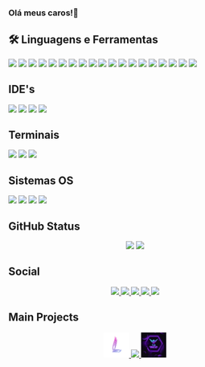 ### Olá meus caros!👋


<h2>🛠️ Linguagens e Ferramentas</h2>

<p>
  <img src="https://img.shields.io/badge/Python-14354C?style=for-the-badge&logo=python&logoColor=white">
  <img src="https://img.shields.io/badge/Markdown-000000?style=for-the-badge&logo=markdown&logoColor=white">
  <img src="https://img.shields.io/badge/JavaScript-F7DF1E?style=for-the-badge&logo=javascript&logoColor=black">
  <img src="https://img.shields.io/badge/HTML5-E34F26?style=for-the-badge&logo=html5&logoColor=white">
  <img src="https://img.shields.io/badge/CSS3-1572B6?style=for-the-badge&logo=css3&logoColor=white">
  <img src="https://img.shields.io/badge/C%2B%2B-00599C?style=for-the-badge&logo=c%2B%2B&logoColor=white">
  <img src="https://img.shields.io/badge/C%23-239120?style=for-the-badge&logo=c-sharp&logoColor=white">
  <img src="https://img.shields.io/badge/PHP-777BB4?style=for-the-badge&logo=php&logoColor=white">
  <img src="https://img.shields.io/badge/Go-00ADD8?style=for-the-badge&logo=go&logoColor=white">
  <img src="https://img.shields.io/badge/Node.js-43853D?style=for-the-badge&logo=node.js&logoColor=white">
  <img src="https://img.shields.io/badge/Lua-2C2D72?style=for-the-badge&logo=lua&logoColor=white">
  <img src="https://img.shields.io/badge/Bootstrap-563D7C?style=for-the-badge&logo=bootstrap&logoColor=white">
  <img src="https://img.shields.io/badge/Heroku-430098?style=for-the-badge&logo=heroku&logoColor=white">
  <img src="https://img.shields.io/badge/Unity-100000?style=for-the-badge&logo=unity&logoColor=white">
  <img src="https://img.shields.io/badge/Flask-000000?style=for-the-badge&logo=flask&logoColor=white">
  <img src="https://img.shields.io/badge/replit-667881?style=for-the-badge&logo=replit&logoColor=white">
  <img src="https://img.shields.io/badge/MongoDB-4EA94B?style=for-the-badge&logo=mongodb&logoColor=white">
  <img src="https://img.shields.io/badge/MySQL-005C84?style=for-the-badge&logo=mysql&logoColor=white">
  <img src="https://img.shields.io/badge/SQLite-07405E?style=for-the-badge&logo=sqlite&logoColor=white">
  <img src="">
  <img src="">
  <h2>IDE's</h2>
  <p>
    <img src="https://img.shields.io/badge/Visual_Studio_Code-0078D4?style=for-the-badge&logo=visual%20studio%20code&logoColor=white">
    <img src="https://img.shields.io/badge/sublime_text-%23575757.svg?&style=for-the-badge&logo=sublime-text&logoColor=important">
    <img src="https://img.shields.io/badge/PyCharm-000000.svg?&style=for-the-badge&logo=PyCharm&logoColor=white">
    <img src="https://img.shields.io/badge/Atom-66595C?style=for-the-badge&logo=Atom&logoColor=white">
  </p>
  
</p>
<h2>Terminais</h2>
<P>
  <img src="https://img.shields.io/badge/GIT-E44C30?style=for-the-badge&logo=git&logoColor=white">
  <img src="https://img.shields.io/badge/windows%20terminal-4D4D4D?style=for-the-badge&logo=windows%20terminal&logoColor=white">
  <img src="https://img.shields.io/badge/powershell-5391FE?style=for-the-badge&logo=powershell&logoColor=white">
</P>
<h2>Sistemas OS</h2>
<p>
  <img src="https://img.shields.io/badge/Android-3DDC84?style=for-the-badge&logo=android&logoColor=white">
  <img src="https://img.shields.io/badge/Windows-0078D6?style=for-the-badge&logo=windows&logoColor=white">
  <img src="https://img.shields.io/badge/Linux_Mint-87CF3E?style=for-the-badge&logo=linux-mint&logoColor=white">
  <img src="https://img.shields.io/badge/Ubuntu-E95420?style=for-the-badge&logo=ubuntu&logoColor=white">
</p>

<h2>GitHub Status</h2>

<div align="center">
<img src="https://github-readme-stats.vercel.app/api/top-langs/?username=HeitorDJAk47Gamer&layout=compact&langs_count=7&theme=blue-green">
<img src="https://github-readme-stats.vercel.app/api?username=HeitorDJAk47Gamer&theme=blue-green">

</div>

<h2>Social</h2>

<div align="center">
  
  <a href="https://www.youtube.com/channel/UCpgliPEzj2Zomhy0mWLZxxg">
    <img src="https://img.shields.io/badge/YouTube-FF0000?style=for-the-badge&logo=youtube&logoColor=white">
  </a>
  <a href="https://www.twitch.tv/heitordjak47gamer">
    <img src="https://img.shields.io/badge/Twitch-9146FF?style=for-the-badge&logo=twitch&logoColor=white">
  </a>
  <a href="https://github.com/HeitorDJAk47Gamer">
    <img src="https://img.shields.io/badge/GitHub-100000?style=for-the-badge&logo=github&logoColor=white">
  </a>
  <a href="https://discord.gg/wZEP7GY">
    <img src="https://img.shields.io/badge/Discord-7289DA?style=for-the-badge&logo=discord&logoColor=white">
  </a>
  <a href="https://br.pinterest.com/heitordjak47gamer/_saved/">
    <img src="https://aleen42.github.io/badges/src/pinterest.svg">
  </a>

</div>

<h2>Main Projects</h2>

<div align="center">
  
  <a href="https://larab0t.equipelarabot.repl.co">
    <img style="width: 10%;" src="https://github.com/HeitorDJAk47Gamer/B0TPY/blob/master/Lara.png" />
  </a>

  <a href="https://discord.gg/wZEP7GY">
    <img style="width: 10%;" src="https://larab0t.equipelarabot.repl.co/imagens/Exception.png" />
  </a>

  <a href="https://discord.gg/EcCfTdsk2e">
    <img style="width: 10%;" src="https://github.com/HeitorDJAk47Gamer/TIE/blob/main/tie.png" />
  </a>

</div>
